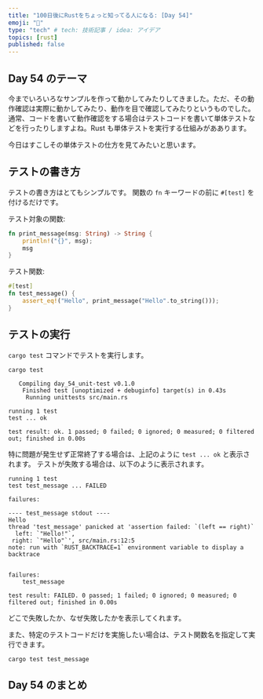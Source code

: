 ```yaml
---
title: "100日後にRustをちょっと知ってる人になる: [Day 54]"
emoji: "🦀"
type: "tech" # tech: 技術記事 / idea: アイデア
topics: [rust]
published: false
---
```

## Day 54 のテーマ

今までいろいろなサンプルを作って動かしてみたりしてきました。ただ、その動作確認は実際に動かしてみたり、動作を目で確認してみたりというものでした。通常、コードを書いて動作確認をする場合はテストコードを書いて単体テストなどを行ったりしますよね。Rust も単体テストを実行する仕組みがああります。

今日はすこしその単体テストの仕方を見てみたいと思います。

## テストの書き方

テストの書き方はとてもシンプルです。
関数の `fn` キーワードの前に `#[test]` を付けるだけです。

テスト対象の関数:

```rust
fn print_message(msg: String) -> String {
    println!("{}", msg);
    msg
}
```

テスト関数:

```rust
#[test]
fn test_message() {
    assert_eq!("Hello", print_message("Hello".to_string()));
}
```

## テストの実行

`cargo test` コマンドでテストを実行します。

```shell
cargo test
```

```shell
   Compiling day_54_unit-test v0.1.0
    Finished test [unoptimized + debuginfo] target(s) in 0.43s
     Running unittests src/main.rs

running 1 test
test ... ok

test result: ok. 1 passed; 0 failed; 0 ignored; 0 measured; 0 filtered out; finished in 0.00s
```

特に問題が発生せず正常終了する場合は、上記のように `test ... ok` と表示されます。
テストが失敗する場合は、以下のように表示されます。

```shell
running 1 test
test test_message ... FAILED

failures:

---- test_message stdout ----
Hello
thread 'test_message' panicked at 'assertion failed: `(left == right)`
  left: `"Hello!"`,
 right: `"Hello"`', src/main.rs:12:5
note: run with `RUST_BACKTRACE=1` environment variable to display a backtrace


failures:
    test_message

test result: FAILED. 0 passed; 1 failed; 0 ignored; 0 measured; 0 filtered out; finished in 0.00s
```

どこで失敗したか、なぜ失敗したかを表示してくれます。

また、特定のテストコードだけを実施したい場合は、テスト関数名を指定して実行できます。

```shell
cargo test test_message
```

## Day 54 のまとめ
